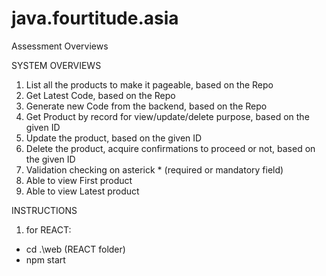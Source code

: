 # java.fourtitude.asia
 
Assessment Overviews

SYSTEM OVERVIEWS
1. List all the products to make it pageable, based on the Repo
2. Get Latest Code, based on the Repo
3. Generate new Code from the backend, based on the Repo
4. Get Product by record for view/update/delete purpose, based on the given ID
5. Update the product, based on the given ID
6. Delete the product, acquire confirmations to proceed or not, based on the given ID
7. Validation checking on asterick * (required or mandatory field)
8. Able to view First product
9. Able to view Latest product

INSTRUCTIONS
1. for REACT:
- cd .\web (REACT folder)
- npm start

